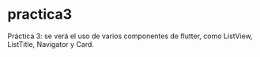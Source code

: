 # practica3

Práctica 3: se verá el uso de varios componentes de flutter,
como ListView, ListTitle, Navigator y Card.